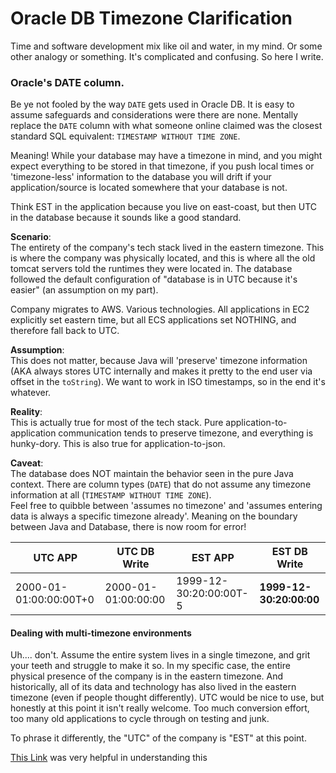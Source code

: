 # Oracle DB Timezone Clarification

Time and software development mix like oil and water, in my mind.
Or some other analogy or something. It's complicated and confusing. 
So here I write.

### Oracle's DATE column.
Be ye not fooled by the way `DATE` gets used in Oracle DB. It is easy to assume 
safeguards and considerations were there are none. Mentally replace the `DATE` column 
with what someone online claimed was the closest standard SQL equivalent:
`TIMESTAMP WITHOUT TIME ZONE`.

Meaning! While your database may have a timezone in mind, and you might expect everything 
to be stored in that timezone, if you push local times or 'timezone-less' information
to the database you will drift if your application/source is located somewhere that your database is not.

Think EST in the application because you live on east-coast, but then UTC in the database because it sounds like 
a good standard.

**Scenario**:  
The entirety of the company's tech stack lived in the eastern timezone. This is where the company was physically 
located, and this is where all the old tomcat servers told the runtimes they were located in. 
The database followed the default configuration of "database is in UTC because it's easier" 
(an assumption on my part).

Company migrates to AWS. Various technologies. All applications in EC2 explicitly set eastern time, but all ECS
applications set NOTHING, and therefore fall back to UTC. 

**Assumption**:  
This does not matter, because Java will 'preserve' timezone information (AKA always stores UTC internally
and makes it pretty to the end user via offset in the `toString`). We want to work in ISO timestamps, so 
in the end it's whatever.

**Reality**:  
This is actually true for most of the tech stack. 
Pure application-to-application communication tends to preserve timezone, and everything is hunky-dory.
This is also true for application-to-json.

**Caveat**:  
The database does NOT maintain the behavior seen in the pure Java context. There are column types (`DATE`)
that do not assume any timezone information at all (`TIMESTAMP WITHOUT TIME ZONE`).  
Feel free to quibble between 'assumes no timezone' and 
'assumes entering data is always a specific timezone already'. Meaning on the boundary between Java and Database, 
there is now room for error! 

| UTC APP                | UTC DB Write        | EST APP                | EST DB Write            |
|------------------------|---------------------|------------------------|-------------------------|
| 2000-01-01:00:00:00T+0 | 2000-01-01:00:00:00 | 1999-12-30:20:00:00T-5 | **1999-12-30:20:00:00** |


#### Dealing with multi-timezone environments
Uh.... don't. Assume the entire system lives in a single timezone, and grit your teeth and struggle to 
make it so. 
In my specific case, the entire physical presence of the company is in the eastern timezone. And historically, 
all of its data and technology has also lived in the eastern timezone (even if people thought differently).
UTC would be nice to use, but honestly at this point it isn't really welcome. Too much conversion effort, too 
many old applications to cycle through on testing and junk. 

To phrase it differently, the "UTC" of the company is "EST" at this point.

[This Link](https://stackoverflow.com/questions/42777187/why-does-jdbc-adjust-the-time-to-default-timezone-when-it-is-saving-a-date)
was very helpful in understanding this
